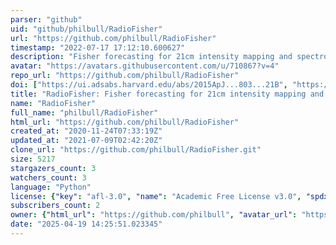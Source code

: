 ```yaml
---
parser: "github"
uid: "github/philbull/RadioFisher"
url: "https://github.com/philbull/RadioFisher"
timestamp: "2022-07-17 17:12:10.600627"
description: "Fisher forecasting for 21cm intensity mapping and spectroscopic galaxy surveys"
avatar: "https://avatars.githubusercontent.com/u/710867?v=4"
repo_url: "https://github.com/philbull/RadioFisher"
doi: ["https://ui.adsabs.harvard.edu/abs/2015ApJ...803...21B", "https://ui.adsabs.harvard.edu/abs/2021ascl.soft04022B/abstract"]
title: "RadioFisher: Fisher forecasting for 21cm intensity mapping and spectroscopic galaxy surveys"
name: "RadioFisher"
full_name: "philbull/RadioFisher"
html_url: "https://github.com/philbull/RadioFisher"
created_at: "2020-11-24T07:33:19Z"
updated_at: "2021-07-09T02:42:20Z"
clone_url: "https://github.com/philbull/RadioFisher.git"
size: 5217
stargazers_count: 3
watchers_count: 3
language: "Python"
license: {"key": "afl-3.0", "name": "Academic Free License v3.0", "spdx_id": "AFL-3.0", "url": "https://api.github.com/licenses/afl-3.0", "node_id": "MDc6TGljZW5zZTIy"}
subscribers_count: 2
owner: {"html_url": "https://github.com/philbull", "avatar_url": "https://avatars.githubusercontent.com/u/710867?v=4", "login": "philbull", "type": "User"}
date: "2025-04-19 14:25:51.023345"
---
```

